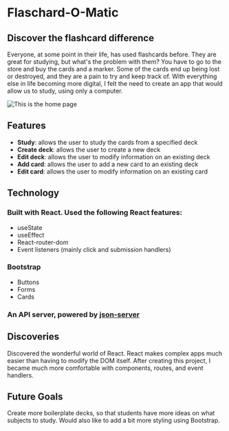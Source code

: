 # Flaschard-O-Matic
## Discover the flashcard difference

Everyone, at some point in their life, has used flashcards before. They are great for studying, but what's the problem with them?
You have to go to the store and buy the cards and a marker. Some of the cards end up being lost or destroyed, and they are a pain to
try and keep track of. With everything else in life becoming more digital, I felt the need to create an app that would allow us to study,
using only a computer.

![This is the home page](https://res.cloudinary.com/strive/image/upload/w_1000,h_1000,c_limit/8ad6e17b7d849280a619e4bb69c26baa-home.png "Flashcards home")

## Features
- **Study**: allows the user to study the cards from a specified deck
- **Create deck**: allows the user to create a new deck
- **Edit deck**: allows the user to modify information on an existing deck
- **Add card**: allows the user to add a new card to an existing deck
- **Edit card**: allows the user to modify information on an existing card

## Technology
### Built with React. Used the following React features:
- useState
- useEffect
- React-router-dom
- Event listeners (mainly click and submission handlers)

### Bootstrap
- Buttons
- Forms
- Cards

### An API server, powered by [json-server](https://www.npmjs.com/package/json-server)

## Discoveries
Discovered the wonderful world of React. React makes complex apps much easier than having to modify the DOM itself.
After creating this project, I became much more comfortable with components, routes, and event handlers.

## Future Goals
Create more boilerplate decks, so that students have more ideas on what subjects to study. Would also like to add
a bit more styling using Bootstrap.
